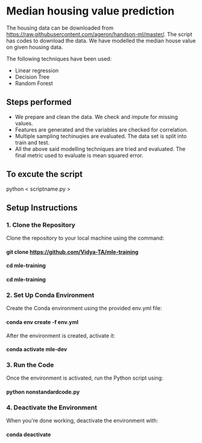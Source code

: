 # Median housing value prediction

The housing data can be downloaded from https://raw.githubusercontent.com/ageron/handson-ml/master/. The script has codes to download the data. We have modelled the median house value on given housing data. 

The following techniques have been used: 

 - Linear regression
 - Decision Tree
 - Random Forest

## Steps performed
 - We prepare and clean the data. We check and impute for missing values.
 - Features are generated and the variables are checked for correlation.
 - Multiple sampling techinuqies are evaluated. The data set is split into train and test.
 - All the above said modelling techniques are tried and evaluated. The final metric used to evaluate is mean squared error.

## To excute the script
python < scriptname.py >

## Setup Instructions

### 1. Clone the Repository
Clone the repository to your local machine using the command:

#### git clone https://github.com/Vidya-TA/mle-training


#### cd mle-training


#### cd mle-training

### 2. Set Up Conda Environment
Create the Conda environment using the provided env.yml file:

#### conda env create -f env.yml
After the environment is created, activate it:

#### conda activate mle-dev

### 3. Run the Code
Once the environment is activated, run the Python script using:

#### python nonstandardcode.py

### 4. Deactivate the Environment
When you're done working, deactivate the environment with:

#### conda deactivate
